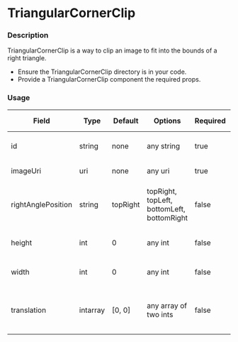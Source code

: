# TriangularCornerClip

### Description
TriangularCornerClip is a way to clip an image to fit into the bounds of a right triangle.
 - Ensure the TriangularCornerClip directory is in your code.
 - Provide a TriangularCornerClip component the required props.

### Usage
| Field | Type | Default | Options | Required | Access Permission | Description |
| ----------- | ----------- | ----------- | ----------- | ----------- | ----------- | ----------- |
| id | string | none | any string | true | READ_WRITE | The id of the component. |
| imageUri | uri | none | any uri | true | READ_WRITE | The uri of an image. |
| rightAnglePosition | string | topRight | topRight, topLeft, bottomLeft, bottomRight | false | READ_WRITE | The positioning of the right angle of the triangle. |
| height | int | 0 | any int | false | READ_WRITE | The height of the image |
| width | int | 0 | any int | false | READ_WRITE | The width of the image |
| translation | intarray | [0, 0] | any array of two ints | false | READ_WRITE | The location of the image on the screen. |